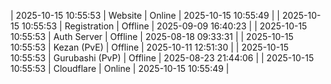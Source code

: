 | 2025-10-15 10:55:53 | Website | Online | 2025-10-15 10:55:49 |
| 2025-10-15 10:55:53 | Registration | Offline | 2025-09-09 16:40:23 |
| 2025-10-15 10:55:53 | Auth Server | Offline | 2025-08-18 09:33:31 |
| 2025-10-15 10:55:53 | Kezan (PvE) | Offline | 2025-10-11 12:51:30 |
| 2025-10-15 10:55:53 | Gurubashi (PvP) | Offline | 2025-08-23 21:44:06 |
| 2025-10-15 10:55:53 | Cloudflare | Online | 2025-10-15 10:55:49 |
